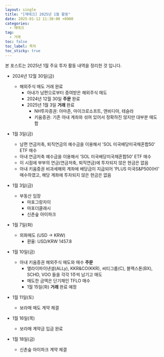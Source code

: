 ```yaml
---
layout: single
title: "[재테크] 2025년 1월 활동"
date: 2025-01-12 11:30:00 +0900
categories: 
  - 재테크
tag: 
  - 거래
toc: false
toc_label: 목차
toc_sticky: true
---
```


본 포스트는 2025년 1월 주요 투자 활동 내역을 정리한 것 입니다.

* 2024년 12월 30일(금)
  - 해외주식 매도 거래 완료
    - 아내가 남편으로부터 증여받은 해외주식 매도 
    - 2024년 12월 30일 **주문** 완료
    - 2025년 1월 3일 **거래** 완료
      - NH투자증권: 아마존, 마이크로소프트, 엔비디아, 테슬라
      - 키움증권: 기존 아내 계좌와 섞여 있어서 정확하진 않지만 대부분 매도함

* 1월 3일(금)
  - 남편 연금저축, 퇴직연금의 예수금을 이용해서 'SOL 미국배당미국채혼합50' ETF 매수
  - 아내 연금저축 예수금을 이용해서 'SOL 미국배당미국채혼합50' ETF 매수
  - 이 시점에 부부의 연금(연금저축, 퇴직연금)에 투자되지 않은 현금은 없음
  - 아내 키움증권 비과세해외 계좌에 배당금이 지급되어 'PLUS 미국S&P500(H)' 매수하였고, 해당 계좌에 투자되지 않은 현금은 없음 

* 1월 3일(금)
  - 부동산 임장
    - 마포그랑자이
    - 마포더클래시
    - 신촌숲 아이파크

* 1월 7일(화)
  - 외화매도 (USD -> KRW)
    - 환율: USD/KRW 1457.8

* 1월 10일(금)
  - 아내 키움증권 해외주식 매도와 매수 **주문**
    - 앨라이파이낸셜(ALLy), KKR&CO(KKR), 씨티그룹(C), 블랙스톤(BX), SCHD, VOO 들을 각각 1주씩 남기고 매도
    - 매도한 금액은 단기채인 TFLO 매수
    - 1월 15일(화) **거래** 완료 예정

* 1월 11일(토)
  - 보라매 매도 계약 체결

* 1월 16일(목)
  - 보라매 계약금 입금 완료

* 1월 18일(금)
  - 신촌숲 아이파크 계약 체결
